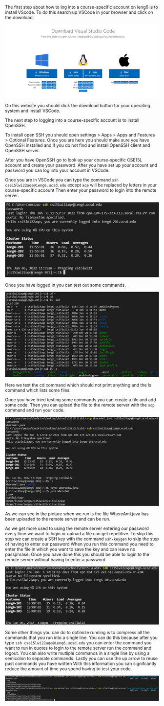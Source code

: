 The first step about how to log into a course-specific account on ieng6 is to install VScode. To do this search up VSCode in your browser and click on the download.

![VSCode Download](VSCodeDownloadPage.PNG)

On this website you should click the download button for your operating system and install VSCode.

The next step to logging into a course-specific account is to install OpenSSH.

To install open SSH you should open settings > Apps > Apps and Features > Optional Features. 
Once you are here you should make sure you have OpenSSH installed and if you do not find and install OpenSSH client and OpenSSH server.

After you have OpenSSH go to look up your course-specific CSE15L account and create your password.
After you have set up your account and password you can log into your account in VSCode.

Once you are in VSCode you can type the command `ssh cse15lwi22aqe@ieng6.ucsd.edu` except `aqe` will be replaced by letters in your course-specific account
Then enter your password to login into the remote server.

![Logging into Remote Server](VSCode%20ssh%20login.PNG)

Once you have logged in you can test out some commands.

![Commands](lab1Part4.PNG)

Here we test the cd command which should not print anything and the ls command which lists some files.

Once you have tried testing some commands you can create a file and add some code.
Then you can upload the file to the remote server with the `scp` command and run your code.

![scp command](lab1Part5.PNG)

As we can see in the picture when we run ls the file WhereAmI.java has been uploaded to the remote server and can be run.

As we get more used to using the remote server entering our password every time we want to login or upload a file can get repetitive.
To skip this step we can create a SSH key with the command `ssh-keygen` to skip the step of having to enter our password
When you run this command you need to enter the file in which you want to save the key and can leave no passphrase.
Once you have done this you should be able to login to the remote server without having to enter a password

![login without password](lab1Part6.PNG)

Some other things you can do to optimize running is to compress all the commands that you run into a single line.
You can do this because after you type `ssh cse15lwi22aqe@ieng6.ucsd.edu` you can enter the command you want to run in quotes to login to the remote server run the command and logout.
You can also write mutliple commands in a single line by using a semicolon to separate commands.
Lastly you can use the up arrow to reuse past commands you have written
With this information you can signifcantly reduce the amount of time you spend having to test your code.

![Single Command](VSCodeOptimization.PNG)
